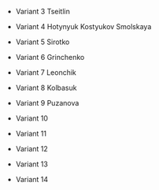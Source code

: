 * Variant 3 Tseitlin

* Variant 4 Hotynyuk Kostyukov Smolskaya

* Variant 5 Sirotko 

* Variant 6 Grinchenko

* Variant 7 Leonchik

* Variant 8 Kolbasuk

* Variant 9 Puzanova

* Variant 10

* Variant 11

* Variant 12

* Variant 13

* Variant 14
